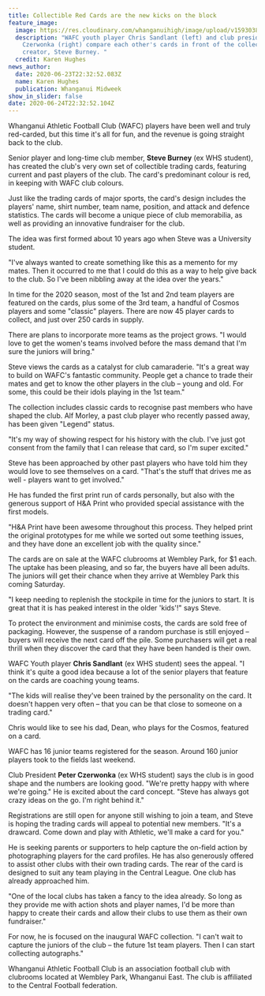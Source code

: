 ```yaml
---
title: Collectible Red Cards are the new kicks on the block
feature_image:
  image: https://res.cloudinary.com/whanganuihigh/image/upload/v1593038030/News/Chris_Sandlant_etc._Midweel_24.6.20._photo_karen_hughes.jpg
  description: "WAFC youth player Chris Sandlant (left) and club president Peter
    Czerwonka (right) compare each other's cards in front of the collection's
    creator, Steve Burney. "
  credit: Karen Hughes
news_author:
  date: 2020-06-23T22:32:52.083Z
  name: Karen Hughes
  publication: Whanganui Midweek
show_in_slider: false
date: 2020-06-24T22:32:52.104Z
---
```

Whanganui Athletic Football Club (WAFC) players have been well and truly red-carded, but this time it's all for fun, and the revenue is going straight back to the club.

Senior player and long-time club member, **Steve Burney** (ex WHS student), has created the club's very own set of collectible trading cards, featuring current and past players of the club. The card's predominant colour is red, in keeping with WAFC club colours.

Just like the trading cards of major sports, the card's design includes the players' name, shirt number, team name, position, and attack and defence statistics. The cards will become a unique piece of club memorabilia, as well as providing an innovative fundraiser for the club.

The idea was first formed about 10 years ago when Steve was a University student.

"I've always wanted to create something like this as a memento for my mates. Then it occurred to me that I could do this as a way to help give back to the club. So I've been nibbling away at the idea over the years."

In time for the 2020 season, most of the 1st and 2nd team players are featured on the cards, plus some of the 3rd team, a handful of Cosmos players and some "classic" players. There are now 45 player cards to collect, and just over 250 cards in supply.

There are plans to incorporate more teams as the project grows. "I would love to get the women's teams involved before the mass demand that I'm sure the juniors will bring."

Steve views the cards as a catalyst for club camaraderie. "It's a great way to build on WAFC's fantastic community. People get a chance to trade their mates and get to know the other players in the club – young and old. For some, this could be their idols playing in the 1st team."

The collection includes classic cards to recognise past members who have shaped the club. Alf Morley, a past club player who recently passed away, has been given "Legend" status.

"It's my way of showing respect for his history with the club. I've just got consent from the family that I can release that card, so I'm super excited."

Steve has been approached by other past players who have told him they would love to see themselves on a card. "That's the stuff that drives me as well - players want to get involved."

He has funded the first print run of cards personally, but also with the generous support of H&A Print who provided special assistance with the first models.

"H&A Print have been awesome throughout this process. They helped print the original prototypes for me while we sorted out some teething issues, and they have done an excellent job with the quality since."

The cards are on sale at the WAFC clubrooms at Wembley Park, for $1 each. The uptake has been pleasing, and so far, the buyers have all been adults. The juniors will get their chance when they arrive at Wembley Park this coming Saturday.

"I keep needing to replenish the stockpile in time for the juniors to start. It is great that it is has peaked interest in the older 'kids'!" says Steve.

To protect the environment and minimise costs, the cards are sold free of packaging. However, the suspense of a random purchase is still enjoyed – buyers will receive the next card off the pile. Some purchasers will get a real thrill when they discover the card that they have been handed is their own.

WAFC Youth player **Chris Sandlant** (ex WHS student) sees the appeal. "I think it's quite a good idea because a lot of the senior players that feature on the cards are coaching young teams.

"The kids will realise they've been trained by the personality on the card. It doesn't happen very often – that you can be that close to someone on a trading card."

Chris would like to see his dad, Dean, who plays for the Cosmos, featured on a card.

WAFC has 16 junior teams registered for the season. Around 160 junior players took to the fields last weekend.

Club President **Peter Czerwonka** (ex WHS student) says the club is in good shape and the numbers are looking good. "We're pretty happy with where we're going." He is excited about the card concept. "Steve has always got crazy ideas on the go. I'm right behind it."

Registrations are still open for anyone still wishing to join a team, and Steve is hoping the trading cards will appeal to potential new members. "It's a drawcard. Come down and play with Athletic, we'll make a card for you."

He is seeking parents or supporters to help capture the on-field action by photographing players for the card profiles. He has also generously offered to assist other clubs with their own trading cards. The rear of the card is designed to suit any team playing in the Central League. One club has already approached him.

"One of the local clubs has taken a fancy to the idea already. So long as they provide me with action shots and player names, I'd be more than happy to create their cards and allow their clubs to use them as their own fundraiser."

For now, he is focused on the inaugural WAFC collection. "I can't wait to capture the juniors of the club – the future 1st team players. Then I can start collecting autographs."

Whanganui Athletic Football Club is an association football club with clubrooms located at Wembley Park, Whanganui East. The club is affiliated to the Central Football federation.



